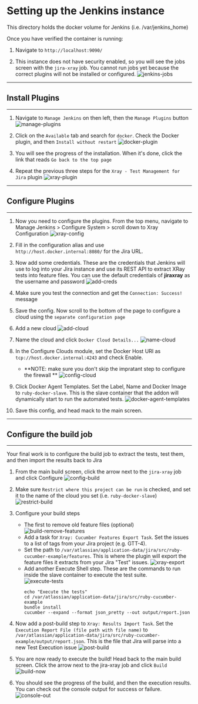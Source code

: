 # Setting up the Jenkins instance
This directory holds the docker volume for Jenkins (i.e. /var/jenkins_home)

Once you have verified the container is running:

1. Navigate to `http://localhost:9090/`

2. This instance does not have security enabled, so you will see the jobs screen with the `jira-xray` job.  You cannot run jobs yet because the correct plugins will not be installed or configured.
![jenkins-jobs](https://raw.githubusercontent.com/readysetagile/jira-xray/main/jenkins_home/setup-pics/jenkins-jobs.png)

--------------------------
## Install Plugins
--------------------------

1. Navigate to `Manage Jenkins` on then left, then the `Manage Plugins` button  
![manage-plugins](https://raw.githubusercontent.com/readysetagile/jira-xray/main/jenkins_home/setup-pics/manage-plugins.png)

2. Click on the `Available` tab and search for `docker`.  Check the Docker plugin, and then `Install without restart`
![docker-plugin](https://raw.githubusercontent.com/readysetagile/jira-xray/main/jenkins_home/setup-pics/docker-plugin.png)

3. You will see the progress of the installation.  When it's done, click the link that reads `Go back to the top page`

4. Repeat the previous three steps for the `Xray - Test Management for Jira` plugin
![xray-plugin](https://raw.githubusercontent.com/readysetagile/jira-xray/main/jenkins_home/setup-pics/xray-plugin.png)

--------------------------
## Configure Plugins
--------------------------

1. Now you need to configure the plugins.  From the top menu, navigate to Manage Jenkins > Configure System > scroll down to Xray Configuration
![xray-config](https://raw.githubusercontent.com/readysetagile/jira-xray/main/jenkins_home/setup-pics/xray-config.png)

2. Fill in the configuration alias and use `http://host.docker.internal:8080/` for the Jira URL.

3. Now add some credentials.  These are the credentials that Jenkins will use to log into your Jira instance and use its REST API to extract XRay tests into feature files.  You can use the default credentials of **jiraxray** as the username and password
![add-creds](https://raw.githubusercontent.com/readysetagile/jira-xray/main/jenkins_home/setup-pics/add-creds.png)

4. Make sure you test the connection and get the `Connection: Success!` message

5. Save the config.  Now scroll to the bottom of the page to configure a cloud using the `separate configuration page`

6. Add a new cloud
![add-cloud](https://raw.githubusercontent.com/readysetagile/jira-xray/main/jenkins_home/setup-pics/add-cloud.png)

7. Name the cloud and click `Docker Cloud Details...`
![name-cloud](https://raw.githubusercontent.com/readysetagile/jira-xray/main/jenkins_home/setup-pics/name-cloud.png)

8. In the Configure Clouds module, set the Docker Host URI as `tcp://host.docker.internal:4243` and check Enable.
	- **NOTE:  make sure you don't skip the impratant step to configure the firewall **
![config-cloud](https://raw.githubusercontent.com/readysetagile/jira-xray/main/jenkins_home/setup-pics/config-cloud.png)

9. Click Docker Agent Templates.  Set the Label, Name and Docker Image to `ruby-docker-slave`.  This is the slave container that the addon will dynamically start to run the automated tests.
![docker-agent-templates](https://raw.githubusercontent.com/readysetagile/jira-xray/main/jenkins_home/setup-pics/docker-agent-templates.png)

10. Save this config, and head mack to the main screen.

------------------------------------

## Configure the build job

------------------------------------

Your final work is to configure the build job to extract the tests, test them, and then import the results back to Jira

1. From the main build screen, click the arrow next to the `jira-xray` job and click Configure
![config-build](https://raw.githubusercontent.com/readysetagile/jira-xray/main/jenkins_home/setup-pics/config-build.png)

2. Make sure `Restrict where this project can be run` is checked, and set it to the name of the cloud you set (i.e. `ruby-docker-slave`)
![restrict-build](https://raw.githubusercontent.com/readysetagile/jira-xray/main/jenkins_home/setup-pics/restrict-build.png)

3. Configure your build steps
	- The first to remove old feature files (optional)
![build-remove-features](https://raw.githubusercontent.com/readysetagile/jira-xray/main/jenkins_home/setup-pics/build-remove-features.png)
	- Add a task for `Xray: Cucumber Features Export Task`.  Set the issues to a list of tags from your Jira project (e.g. GTT-4).  
	- Set the path to `/var/atlassian/application-data/jira/src/ruby-cucumber-example/features`.  This is where the plugin will export the feature files it extracts from your Jira "Test" issues.
![xray-export](https://raw.githubusercontent.com/readysetagile/jira-xray/main/jenkins_home/setup-pics/xray-export.png)
	- Add another Execute Shell step.  These are the commands to run inside the slave container to execute the test suite.  
![execute-tests](https://raw.githubusercontent.com/readysetagile/jira-xray/main/jenkins_home/setup-pics/execute-tests.png)
		```
		echo "Execute the tests"
		cd /var/atlassian/application-data/jira/src/ruby-cucumber-example
		bundle install
		cucumber --expand --format json_pretty --out output/report.json
		```

4. Now add a post-build step to `Xray: Results Import Task`.  Set the `Execution Report File (file path with file name)` to `/var/atlassian/application-data/jira/src/ruby-cucumber-example/output/report.json`.  This is the file that Jira will parse into a new Test Execution issue
![post-build](https://raw.githubusercontent.com/readysetagile/jira-xray/main/jenkins_home/setup-pics/post-build.png)

5. You are now ready to execute the build!  Head back to the main build screen.  Click the arrow next to the jira-xray job and click `Build`
![build-now](https://raw.githubusercontent.com/readysetagile/jira-xray/main/jenkins_home/setup-pics/build-now.png)

6.  You should see the progress of the build, and then the execution results.  You can check out the console output for success or failure.
![console-out](https://raw.githubusercontent.com/readysetagile/jira-xray/main/jenkins_home/setup-pics/build-now.png)
